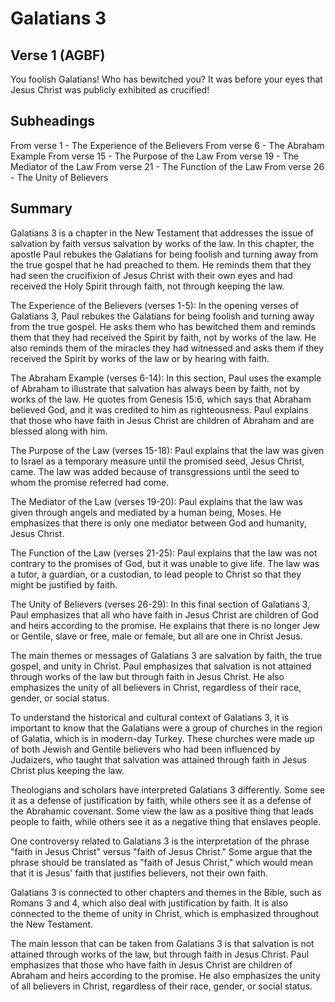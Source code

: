 # Galatians 3

## Verse 1 (AGBF)

You foolish Galatians! Who has bewitched you? It was before your eyes that Jesus Christ was publicly exhibited as crucified!

## Subheadings

From verse 1 - The Experience of the Believers
From verse 6 - The Abraham Example
From verse 15 - The Purpose of the Law
From verse 19 - The Mediator of the Law
From verse 21 - The Function of the Law
From verse 26 - The Unity of Believers

## Summary

Galatians 3 is a chapter in the New Testament that addresses the issue of salvation by faith versus salvation by works of the law. In this chapter, the apostle Paul rebukes the Galatians for being foolish and turning away from the true gospel that he had preached to them. He reminds them that they had seen the crucifixion of Jesus Christ with their own eyes and had received the Holy Spirit through faith, not through keeping the law.

The Experience of the Believers (verses 1-5):
In the opening verses of Galatians 3, Paul rebukes the Galatians for being foolish and turning away from the true gospel. He asks them who has bewitched them and reminds them that they had received the Spirit by faith, not by works of the law. He also reminds them of the miracles they had witnessed and asks them if they received the Spirit by works of the law or by hearing with faith.

The Abraham Example (verses 6-14):
In this section, Paul uses the example of Abraham to illustrate that salvation has always been by faith, not by works of the law. He quotes from Genesis 15:6, which says that Abraham believed God, and it was credited to him as righteousness. Paul explains that those who have faith in Jesus Christ are children of Abraham and are blessed along with him.

The Purpose of the Law (verses 15-18):
Paul explains that the law was given to Israel as a temporary measure until the promised seed, Jesus Christ, came. The law was added because of transgressions until the seed to whom the promise referred had come.

The Mediator of the Law (verses 19-20):
Paul explains that the law was given through angels and mediated by a human being, Moses. He emphasizes that there is only one mediator between God and humanity, Jesus Christ.

The Function of the Law (verses 21-25):
Paul explains that the law was not contrary to the promises of God, but it was unable to give life. The law was a tutor, a guardian, or a custodian, to lead people to Christ so that they might be justified by faith.

The Unity of Believers (verses 26-29):
In this final section of Galatians 3, Paul emphasizes that all who have faith in Jesus Christ are children of God and heirs according to the promise. He explains that there is no longer Jew or Gentile, slave or free, male or female, but all are one in Christ Jesus.

The main themes or messages of Galatians 3 are salvation by faith, the true gospel, and unity in Christ. Paul emphasizes that salvation is not attained through works of the law but through faith in Jesus Christ. He also emphasizes the unity of all believers in Christ, regardless of their race, gender, or social status.

To understand the historical and cultural context of Galatians 3, it is important to know that the Galatians were a group of churches in the region of Galatia, which is in modern-day Turkey. These churches were made up of both Jewish and Gentile believers who had been influenced by Judaizers, who taught that salvation was attained through faith in Jesus Christ plus keeping the law.

Theologians and scholars have interpreted Galatians 3 differently. Some see it as a defense of justification by faith, while others see it as a defense of the Abrahamic covenant. Some view the law as a positive thing that leads people to faith, while others see it as a negative thing that enslaves people. 

One controversy related to Galatians 3 is the interpretation of the phrase "faith in Jesus Christ" versus "faith of Jesus Christ." Some argue that the phrase should be translated as "faith of Jesus Christ," which would mean that it is Jesus' faith that justifies believers, not their own faith.

Galatians 3 is connected to other chapters and themes in the Bible, such as Romans 3 and 4, which also deal with justification by faith. It is also connected to the theme of unity in Christ, which is emphasized throughout the New Testament.

The main lesson that can be taken from Galatians 3 is that salvation is not attained through works of the law, but through faith in Jesus Christ. Paul emphasizes that those who have faith in Jesus Christ are children of Abraham and heirs according to the promise. He also emphasizes the unity of all believers in Christ, regardless of their race, gender, or social status.